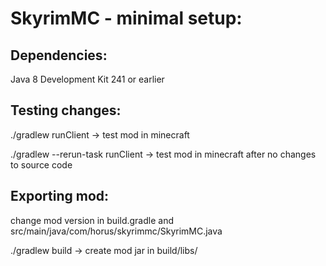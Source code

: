 # SkyrimMC - minimal setup:

## Dependencies:

Java 8 Development Kit 241 or earlier

## Testing changes:

./gradlew runClient                -> test mod in minecraft

./gradlew --rerun-task runClient   -> test mod in minecraft after no changes to source code

## Exporting mod:

change mod version in build.gradle and src/main/java/com/horus/skyrimmc/SkyrimMC.java

./gradlew build                    -> create mod jar in build/libs/

